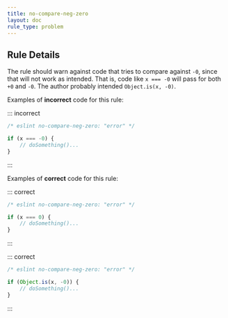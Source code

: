 ```yaml
---
title: no-compare-neg-zero
layout: doc
rule_type: problem
---
```




## Rule Details

The rule should warn against code that tries to compare against `-0`, since that will not work as intended. That is, code like `x === -0` will pass for both `+0` and `-0`. The author probably intended `Object.is(x, -0)`.

Examples of **incorrect** code for this rule:

::: incorrect

```js
/* eslint no-compare-neg-zero: "error" */

if (x === -0) {
    // doSomething()...
}
```

:::

Examples of **correct** code for this rule:

::: correct

```js
/* eslint no-compare-neg-zero: "error" */

if (x === 0) {
    // doSomething()...
}
```

:::

::: correct

```js
/* eslint no-compare-neg-zero: "error" */

if (Object.is(x, -0)) {
    // doSomething()...
}
```

:::

